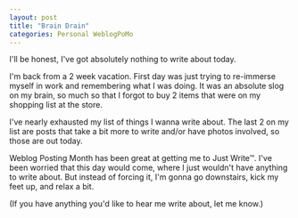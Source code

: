 ```yaml
---
layout: post
title: "Brain Drain"
categories: Personal WeblogPoMo
---
```


I'll be honest, I've got absolutely nothing to write about today.

I'm back from a 2 week vacation. First day was just trying to re-immerse myself in work and remembering what I was doing. It was an absolute slog on my brain, so much so that I forgot to buy 2 items that were on my shopping list at the store.

I've nearly exhausted my list of things I wanna write about. The last 2 on my list are posts that take a bit more to write and/or have photos involved, so those are out today.

Weblog Posting Month has been great at getting me to Just Write™. I've been worried that this day would come, where I just wouldn't have anything to write about. But instead of forcing it, I'm gonna go downstairs, kick my feet up, and relax a bit.

(If you have anything you'd like to hear me write about, let me know.)
